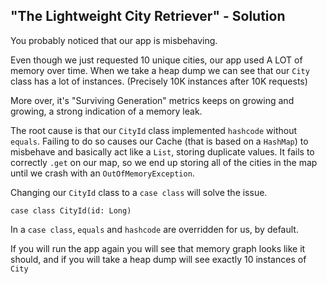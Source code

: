 "The Lightweight City Retriever" - Solution
-----------------------------------------------

You probably noticed that our app is misbehaving.

Even though we just requested 10 unique cities, our app used A LOT of memory over time. 
When we take a heap dump we can see that our `City` class has a lot of instances. (Precisely 10K instances after 10K requests) 

More over, it's "Surviving Generation" metrics keeps on growing and growing, a strong indication of a memory leak.
 
The root cause is that our `CityId` class implemented `hashcode` without `equals`.
Failing to do so causes our Cache (that is based on a `HashMap`) to misbehave and basically act like a `List`, storing duplicate values.
It fails to correctly `.get` on our map, so we end up storing all of the cities in the map until we crash with an `OutOfMemoryException`.

Changing our `CityId` class to a `case class` will solve the issue.
```
case class CityId(id: Long) 
```
In a `case class`, `equals` and `hashcode` are overridden for us, by default.

If you will run the app again you will see that memory graph looks like it should, and
if you will take a heap dump will see exactly 10 instances of `City`
